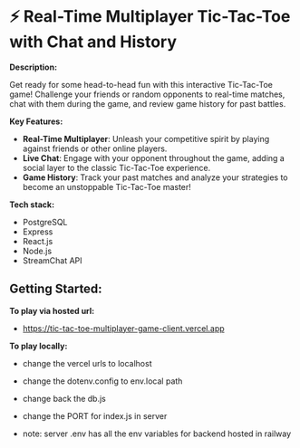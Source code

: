 # ⚡️ Real-Time Multiplayer Tic-Tac-Toe with Chat and History

**Description:**

Get ready for some head-to-head fun with this interactive Tic-Tac-Toe game! Challenge your friends or random opponents to real-time matches, chat with them during the game, and review game history for past battles.

**Key Features:**

- **Real-Time Multiplayer**: Unleash your competitive spirit by playing against friends or other online players.
- **Live Chat**: Engage with your opponent throughout the game, adding a social layer to the classic Tic-Tac-Toe experience.
- **Game History**: Track your past matches and analyze your strategies to become an unstoppable Tic-Tac-Toe master!

**Tech stack:**

- PostgreSQL
- Express
- React.js
- Node.js
- StreamChat API

## Getting Started:

**To play via hosted url:**

- https://tic-tac-toe-multiplayer-game-client.vercel.app

**To play locally:**

- change the vercel urls to localhost
- change the dotenv.config to env.local path
- change back the db.js
- change the PORT for index.js in server

- note: server .env has all the env variables for backend hosted in railway
